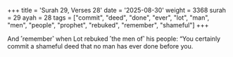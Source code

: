 +++
title = 'Surah 29, Verses 28'
date = '2025-08-30'
weight = 3368
surah = 29
ayah = 28
tags = ["commit", "deed", "done", "ever", "lot", "man", "men", "people", "prophet", "rebuked", "remember", "shameful"]
+++

And ˹remember˺ when Lot rebuked ˹the men of˺ his people: “You certainly commit a shameful deed that no man has ever done before you.
